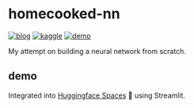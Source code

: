 # homecooked-nn 
[![blog](https://img.shields.io/badge/%F0%9F%93%9D%20Blog-green?&style=flat)](https://kwangjong.github.io/2022/07/09/homecooked-nn/)
[![kaggle](https://img.shields.io/badge/Kaggle-20BEFF.svg?&style=flat&logoColor=white)](https://kwangjong.github.io/2022/07/09/homecooked-nn/)
[![demo](https://img.shields.io/badge/%F0%9F%A4%97%20demo-blue?&style=flat)](https://huggingface.co/spaces/kwangjong/homecooked-nn)


My attempt on building a neural network from scratch.

## demo
Integrated into [Huggingface Spaces](https://huggingface.co/spaces/kwangjong/homecooked-nn) 🤗 using Streamlit.
